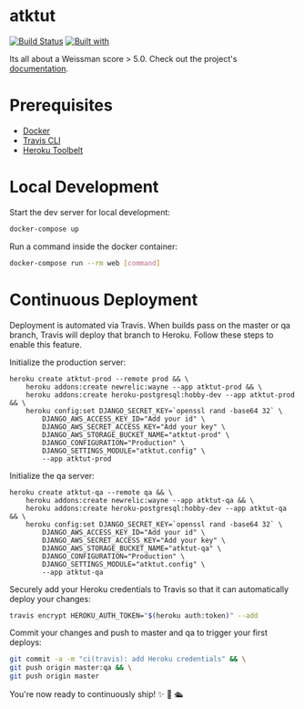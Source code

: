 # atktut

[![Build Status](https://travis-ci.org/namadi/atktut.svg?branch=master)](https://travis-ci.org/namadi/atktut)
[![Built with](https://img.shields.io/badge/Built_with-Cookiecutter_Django_Rest-F7B633.svg)](https://github.com/agconti/cookiecutter-django-rest)

Its all about a Weissman score > 5.0. Check out the project's [documentation](http://namadi.github.io/atktut/).

# Prerequisites

- [Docker](https://docs.docker.com/docker-for-mac/install/)  
- [Travis CLI](http://blog.travis-ci.com/2013-01-14-new-client/)
- [Heroku Toolbelt](https://toolbelt.heroku.com/)

# Local Development

Start the dev server for local development:
```bash
docker-compose up
```

Run a command inside the docker container:

```bash
docker-compose run --rm web [command]
```

# Continuous Deployment

Deployment is automated via Travis. When builds pass on the master or qa branch, Travis will deploy that branch to Heroku. Follow these steps to enable this feature.

Initialize the production server:

```
heroku create atktut-prod --remote prod && \
    heroku addons:create newrelic:wayne --app atktut-prod && \
    heroku addons:create heroku-postgresql:hobby-dev --app atktut-prod && \
    heroku config:set DJANGO_SECRET_KEY=`openssl rand -base64 32` \
        DJANGO_AWS_ACCESS_KEY_ID="Add your id" \
        DJANGO_AWS_SECRET_ACCESS_KEY="Add your key" \
        DJANGO_AWS_STORAGE_BUCKET_NAME="atktut-prod" \
        DJANGO_CONFIGURATION="Production" \
        DJANGO_SETTINGS_MODULE="atktut.config" \
        --app atktut-prod
```

Initialize the qa server:

```
heroku create atktut-qa --remote qa && \
    heroku addons:create newrelic:wayne --app atktut-qa && \
    heroku addons:create heroku-postgresql:hobby-dev --app atktut-qa && \
    heroku config:set DJANGO_SECRET_KEY=`openssl rand -base64 32` \
        DJANGO_AWS_ACCESS_KEY_ID="Add your id" \
        DJANGO_AWS_SECRET_ACCESS_KEY="Add your key" \
        DJANGO_AWS_STORAGE_BUCKET_NAME="atktut-qa" \
        DJANGO_CONFIGURATION="Production" \
        DJANGO_SETTINGS_MODULE="atktut.config" \
        --app atktut-qa
```

Securely add your Heroku credentials to Travis so that it can automatically deploy your changes:

```bash
travis encrypt HEROKU_AUTH_TOKEN="$(heroku auth:token)" --add
```

Commit your changes and push to master and qa to trigger your first deploys:

```bash
git commit -a -m "ci(travis): add Heroku credentials" && \
git push origin master:qa && \
git push origin master
```

You're now ready to continuously ship! ✨ 💅 🛳

